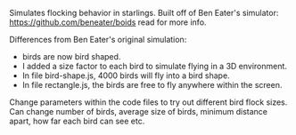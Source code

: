Simulates flocking behavior in starlings. Built off of Ben Eater's simulator: https://github.com/beneater/boids read for more info.


Differences from Ben Eater's original simulation:

- birds are now bird shaped.
- I added a size factor to each bird to simulate flying in a 3D environment.
- In file bird-shape.js, 4000 birds will fly into a bird shape.
- In file rectangle.js, the birds are free to fly anywhere within the screen.

Change parameters within the code files to try out different bird flock sizes. Can change number of birds, average size of birds, minimum distance apart, how far each bird can see etc.